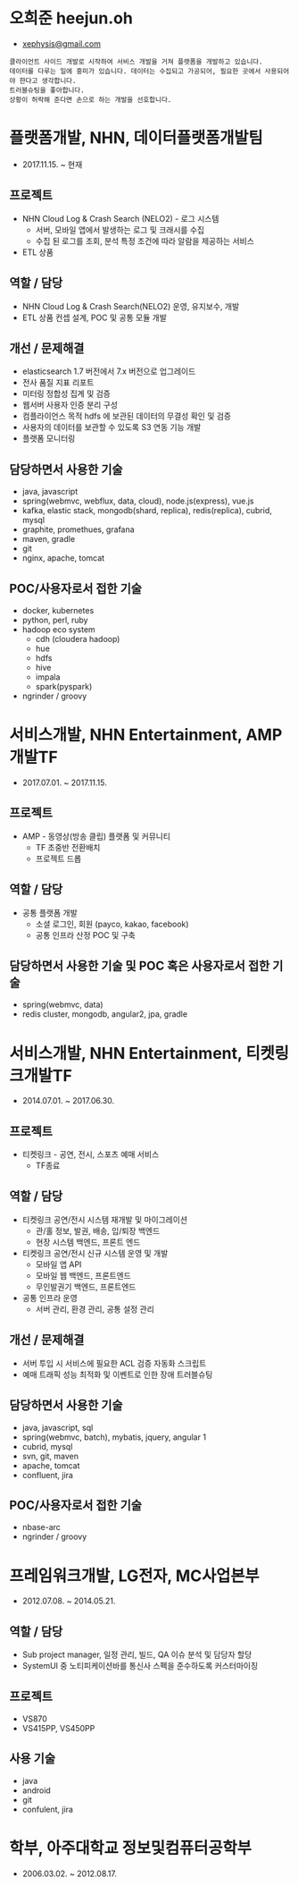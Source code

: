 <meta name="google-site-verification" content="8bDWJUJbWCNmJFw1qYA9WHQ5J_kE02pOf2ETi1PZDAk" />

# 오희준 heejun.oh
* xephysis@gmail.com

```
클라이언트 사이드 개발로 시작하여 서비스 개발을 거쳐 플랫폼을 개발하고 있습니다.
데이터를 다루는 일에 흥미가 있습니다. 데이터는 수집되고 가공되어, 필요한 곳에서 사용되어야 한다고 생각합니다.
트러블슈팅을 좋아합니다.
상황이 허락해 준다면 손으로 하는 개발을 선호합니다.
```

# 플랫폼개발, NHN, 데이터플랫폼개발팀
* 2017.11.15. ~ 현재

## 프로젝트
* NHN Cloud Log & Crash Search (NELO2) - 로그 시스템
    * 서버, 모바일 앱에서 발생하는 로그 및 크래시를 수집
    * 수집 된 로그를 조회, 분석 특정 조건에 따라 알람을 제공하는 서비스
* ETL 상품

## 역할 / 담당
* NHN Cloud Log & Crash Search(NELO2) 운영, 유지보수, 개발
* ETL 상품 컨셉 설계, POC 및 공통 모듈 개발

## 개선 / 문제해결
* elasticsearch 1.7 버전에서 7.x 버전으로 업그레이드
* 전사 품질 지표 리포트
* 미터링 정합성 집계 및 검증 
* 웹서버 사용자 인증 분리 구성
* 컴플라이언스 목적 hdfs 에 보관된 데이터의 무결성 확인 및 검증
* 사용자의 데이터를 보관할 수 있도록 S3 연동 기능 개발
* 플랫폼 모니터링

## 담당하면서 사용한 기술
* java, javascript
* spring(webmvc, webflux, data, cloud), node.js(express), vue.js
* kafka, elastic stack, mongodb(shard, replica), redis(replica), cubrid, mysql
* graphite, promethues, grafana
* maven, gradle
* git
* nginx, apache, tomcat

## POC/사용자로서 접한 기술
* docker, kubernetes
* python, perl, ruby
* hadoop eco system
   * cdh (cloudera hadoop)
   * hue
   * hdfs
   * hive
   * impala
   * spark(pyspark)
* ngrinder / groovy

# 서비스개발, NHN Entertainment, AMP개발TF
* 2017.07.01. ~ 2017.11.15.

## 프로젝트
* AMP - 동영상(방송 클립) 플랫폼 및 커뮤니티 
   * TF 초중반 전환배치
   * 프로젝트 드롭

## 역할 / 담당
* 공통 플랫폼 개발
    * 소셜 로그인, 회원 (payco, kakao, facebook)
    * 공통 인프라 산정 POC 및 구축

## 담당하면서 사용한 기술 및 POC 혹은 사용자로서 접한 기술
* spring(webmvc, data)
* redis cluster, mongodb, angular2, jpa, gradle

# 서비스개발, NHN Entertainment, 티켓링크개발TF
* 2014.07.01. ~ 2017.06.30.

## 프로젝트
* 티켓링크 - 공연, 전시, 스포츠 예매 서비스
    * TF종료

## 역할 / 담당
* 티켓링크 공연/전시 시스템 재개발 및 마이그레이션
    * 관/홀 정보, 발권, 배송, 입/퇴장 백엔드
    * 현장 시스템 백엔드, 프론트 엔드
* 티켓링크 공연/전시 신규 시스템 운영 및 개발
    * 모바일 앱 API 
    * 모바일 웹 백엔드, 프론트엔드
    * 무인발권기 백엔드, 프론트엔드 
* 공통 인프라 운영
    * 서버 관리, 환경 관리, 공통 설정 관리

## 개선 / 문제해결
* 서버 투입 시 서비스에 필요한 ACL 검증 자동화 스크립트
* 예매 트래픽 성능 최적화 및 이벤트로 인한 장애 트러블슈팅

## 담당하면서 사용한 기술
* java, javascript, sql
* spring(webmvc, batch), mybatis, jquery, angular 1
* cubrid, mysql
* svn, git, maven
* apache, tomcat
* confluent, jira

## POC/사용자로서 접한 기술
* nbase-arc
* ngrinder / groovy

# 프레임워크개발, LG전자, MC사업본부
* 2012.07.08. ~ 2014.05.21.

## 역할 / 담당
* Sub project manager, 일정 관리, 빌드, QA 이슈 분석 및 담당자 할당
* SystemUI 중 노티피케이션바를 통신사 스펙을 준수하도록 커스터마이징

## 프로젝트
* VS870
* VS415PP, VS450PP

## 사용 기술
* java
* android
* git
* confulent, jira

# 학부, 아주대학교 정보및컴퓨터공학부
* 2006.03.02. ~ 2012.08.17.
